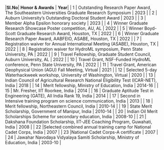 |**Sl.No**| **Honor & Awards**                                                                          | **Year**|
| 1       | Outstanding Research Paper Award, The Southeastern Universities Graduate Research Symposium | 2023    |
| 2       |     Auburn University’s Outstanding Doctoral Student Award                                  | 2023    |
| 3       | Member Alpha Epsilon honorary society	                                                      | 2023    |
| 4       | Winner Graduate Research Showcase Poster competition, AU, AL                                | 2022    |
| 5       | Winner Boyd-Scott Graduate Research Award, Houston, TX 	                                    | 2022    |
| 6       | Winner Graduate Research Paper Award, AABFEIO, ASABE, Houston, TX                           | 2022    |
| 7       | Registration waiver for Annual International Meeting (ASABE), Houston, TX                   | 2022    |
| 8       | Registration waiver for HydroML symposium, Penn State University, PA                        | 2022    |
| 9       | Travel Fellowship, Graduate Student Council, Auburn University, AL                          | 2022    | 
| 10      | Travel Grant, NSF-Funded HydroML conference, Penn State University, PA                      |   2022  |
| 11      | Travel Grant, American Geophysical Union (AGU) Fall Meeting, Virtual                        | 2021    |
| 12      | Selected 5-day Waterhackweek workshop, University of Washington, Virtual                    | 2020    |
| 13      | Indian Council of Agricultural Research National Eligibility Test (ICAR-NET), India         | 2018    |
| 14      | Merit fellowship, Ministry of Education, India                                              | 2014-16 |
| 15      | Mr. Fresher, IIT Roorkee, India                                                             | 2014    |
| 16      | Graduate Aptitude Test in Engineering (GATE), All India Rank 19, India                      | 2014    |
| 17      | Second in Intensive training program on science communication, India                        | 2013    |
| 18      | Merit fellowship, Northeastern Council, India                                               | 2010-14 |
| 19      |	State Merit Scholarship, Government of Manipur, India                                       | 2010-14 |
| 20      |	Indian Oil Merit Scholarships Scheme for secondary education, India                         | 2008-10 |
| 21      |	Dakshana Foundation Scholarship, IIT-JEE Coaching Program, Guwahati, India                  |  2008   |
| 22      |Selected combined annual training camp for National Cadet Corps, India                       | 2007    |
| 23      |National Cadet Corps-A certificate                                                           | 2007    |
| 24      |	Jawahar Navodaya Vidyalaya Samiti Scholarship, Ministry of Education, India                 | 2003-10 |

